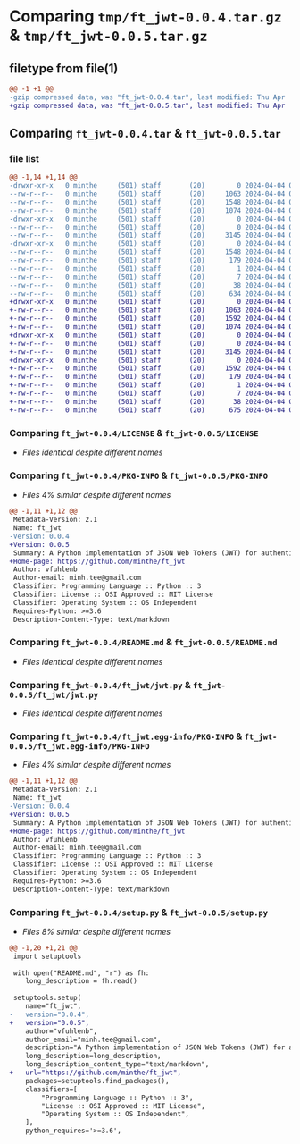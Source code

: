 # Comparing `tmp/ft_jwt-0.0.4.tar.gz` & `tmp/ft_jwt-0.0.5.tar.gz`

## filetype from file(1)

```diff
@@ -1 +1 @@
-gzip compressed data, was "ft_jwt-0.0.4.tar", last modified: Thu Apr  4 07:57:27 2024, max compression
+gzip compressed data, was "ft_jwt-0.0.5.tar", last modified: Thu Apr  4 08:14:53 2024, max compression
```

## Comparing `ft_jwt-0.0.4.tar` & `ft_jwt-0.0.5.tar`

### file list

```diff
@@ -1,14 +1,14 @@
-drwxr-xr-x   0 minthe     (501) staff       (20)        0 2024-04-04 07:57:27.117657 ft_jwt-0.0.4/
--rw-r--r--   0 minthe     (501) staff       (20)     1063 2024-04-04 07:43:46.000000 ft_jwt-0.0.4/LICENSE
--rw-r--r--   0 minthe     (501) staff       (20)     1548 2024-04-04 07:57:27.115499 ft_jwt-0.0.4/PKG-INFO
--rw-r--r--   0 minthe     (501) staff       (20)     1074 2024-04-04 07:56:40.000000 ft_jwt-0.0.4/README.md
-drwxr-xr-x   0 minthe     (501) staff       (20)        0 2024-04-04 07:57:27.109885 ft_jwt-0.0.4/ft_jwt/
--rw-r--r--   0 minthe     (501) staff       (20)        0 2024-04-04 07:32:01.000000 ft_jwt-0.0.4/ft_jwt/__init__.py
--rw-r--r--   0 minthe     (501) staff       (20)     3145 2024-04-04 07:24:14.000000 ft_jwt-0.0.4/ft_jwt/jwt.py
-drwxr-xr-x   0 minthe     (501) staff       (20)        0 2024-04-04 07:57:27.114714 ft_jwt-0.0.4/ft_jwt.egg-info/
--rw-r--r--   0 minthe     (501) staff       (20)     1548 2024-04-04 07:57:27.000000 ft_jwt-0.0.4/ft_jwt.egg-info/PKG-INFO
--rw-r--r--   0 minthe     (501) staff       (20)      179 2024-04-04 07:57:27.000000 ft_jwt-0.0.4/ft_jwt.egg-info/SOURCES.txt
--rw-r--r--   0 minthe     (501) staff       (20)        1 2024-04-04 07:57:27.000000 ft_jwt-0.0.4/ft_jwt.egg-info/dependency_links.txt
--rw-r--r--   0 minthe     (501) staff       (20)        7 2024-04-04 07:57:27.000000 ft_jwt-0.0.4/ft_jwt.egg-info/top_level.txt
--rw-r--r--   0 minthe     (501) staff       (20)       38 2024-04-04 07:57:27.117821 ft_jwt-0.0.4/setup.cfg
--rw-r--r--   0 minthe     (501) staff       (20)      634 2024-04-04 07:57:20.000000 ft_jwt-0.0.4/setup.py
+drwxr-xr-x   0 minthe     (501) staff       (20)        0 2024-04-04 08:14:53.039876 ft_jwt-0.0.5/
+-rw-r--r--   0 minthe     (501) staff       (20)     1063 2024-04-04 07:43:46.000000 ft_jwt-0.0.5/LICENSE
+-rw-r--r--   0 minthe     (501) staff       (20)     1592 2024-04-04 08:14:53.037807 ft_jwt-0.0.5/PKG-INFO
+-rw-r--r--   0 minthe     (501) staff       (20)     1074 2024-04-04 07:56:40.000000 ft_jwt-0.0.5/README.md
+drwxr-xr-x   0 minthe     (501) staff       (20)        0 2024-04-04 08:14:53.033465 ft_jwt-0.0.5/ft_jwt/
+-rw-r--r--   0 minthe     (501) staff       (20)        0 2024-04-04 07:32:01.000000 ft_jwt-0.0.5/ft_jwt/__init__.py
+-rw-r--r--   0 minthe     (501) staff       (20)     3145 2024-04-04 07:24:14.000000 ft_jwt-0.0.5/ft_jwt/jwt.py
+drwxr-xr-x   0 minthe     (501) staff       (20)        0 2024-04-04 08:14:53.037049 ft_jwt-0.0.5/ft_jwt.egg-info/
+-rw-r--r--   0 minthe     (501) staff       (20)     1592 2024-04-04 08:14:52.000000 ft_jwt-0.0.5/ft_jwt.egg-info/PKG-INFO
+-rw-r--r--   0 minthe     (501) staff       (20)      179 2024-04-04 08:14:52.000000 ft_jwt-0.0.5/ft_jwt.egg-info/SOURCES.txt
+-rw-r--r--   0 minthe     (501) staff       (20)        1 2024-04-04 08:14:52.000000 ft_jwt-0.0.5/ft_jwt.egg-info/dependency_links.txt
+-rw-r--r--   0 minthe     (501) staff       (20)        7 2024-04-04 08:14:52.000000 ft_jwt-0.0.5/ft_jwt.egg-info/top_level.txt
+-rw-r--r--   0 minthe     (501) staff       (20)       38 2024-04-04 08:14:53.040025 ft_jwt-0.0.5/setup.cfg
+-rw-r--r--   0 minthe     (501) staff       (20)      675 2024-04-04 08:14:35.000000 ft_jwt-0.0.5/setup.py
```

### Comparing `ft_jwt-0.0.4/LICENSE` & `ft_jwt-0.0.5/LICENSE`

 * *Files identical despite different names*

### Comparing `ft_jwt-0.0.4/PKG-INFO` & `ft_jwt-0.0.5/PKG-INFO`

 * *Files 4% similar despite different names*

```diff
@@ -1,11 +1,12 @@
 Metadata-Version: 2.1
 Name: ft_jwt
-Version: 0.0.4
+Version: 0.0.5
 Summary: A Python implementation of JSON Web Tokens (JWT) for authentication and authorization using a symmetric secret key and HMAC-SHA256.
+Home-page: https://github.com/minthe/ft_jwt
 Author: vfuhlenb
 Author-email: minh.tee@gmail.com
 Classifier: Programming Language :: Python :: 3
 Classifier: License :: OSI Approved :: MIT License
 Classifier: Operating System :: OS Independent
 Requires-Python: >=3.6
 Description-Content-Type: text/markdown
```

### Comparing `ft_jwt-0.0.4/README.md` & `ft_jwt-0.0.5/README.md`

 * *Files identical despite different names*

### Comparing `ft_jwt-0.0.4/ft_jwt/jwt.py` & `ft_jwt-0.0.5/ft_jwt/jwt.py`

 * *Files identical despite different names*

### Comparing `ft_jwt-0.0.4/ft_jwt.egg-info/PKG-INFO` & `ft_jwt-0.0.5/ft_jwt.egg-info/PKG-INFO`

 * *Files 4% similar despite different names*

```diff
@@ -1,11 +1,12 @@
 Metadata-Version: 2.1
 Name: ft_jwt
-Version: 0.0.4
+Version: 0.0.5
 Summary: A Python implementation of JSON Web Tokens (JWT) for authentication and authorization using a symmetric secret key and HMAC-SHA256.
+Home-page: https://github.com/minthe/ft_jwt
 Author: vfuhlenb
 Author-email: minh.tee@gmail.com
 Classifier: Programming Language :: Python :: 3
 Classifier: License :: OSI Approved :: MIT License
 Classifier: Operating System :: OS Independent
 Requires-Python: >=3.6
 Description-Content-Type: text/markdown
```

### Comparing `ft_jwt-0.0.4/setup.py` & `ft_jwt-0.0.5/setup.py`

 * *Files 8% similar despite different names*

```diff
@@ -1,20 +1,21 @@
 import setuptools
 
 with open("README.md", "r") as fh:
 	long_description = fh.read()
 
 setuptools.setup(
 	name="ft_jwt",
-	version="0.0.4",
+	version="0.0.5",
 	author="vfuhlenb",
 	author_email="minh.tee@gmail.com",
 	description="A Python implementation of JSON Web Tokens (JWT) for authentication and authorization using a symmetric secret key and HMAC-SHA256.",
 	long_description=long_description,
 	long_description_content_type="text/markdown",
+	url="https://github.com/minthe/ft_jwt",
 	packages=setuptools.find_packages(),
 	classifiers=[
 		"Programming Language :: Python :: 3",
 		"License :: OSI Approved :: MIT License",
 		"Operating System :: OS Independent",
 	],
 	python_requires='>=3.6',
```

